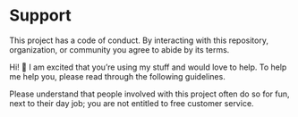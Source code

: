 # Support
This project has a code of conduct. By interacting with this repository, organization, or community you agree to abide by its terms.

Hi! 👋 I am excited that you’re using my stuff and would love to help. To help me help you, please read through the following guidelines.

Please understand that people involved with this project often do so for fun, next to their day job; you are not entitled to free customer service.
